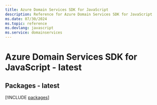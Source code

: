 ```yaml
---
title: Azure Domain Services SDK for JavaScript
description: Reference for Azure Domain Services SDK for JavaScript
ms.date: 07/30/2024
ms.topic: reference
ms.devlang: javascript
ms.service: domainservices
---
```

# Azure Domain Services SDK for JavaScript - latest
## Packages - latest
[!INCLUDE [packages](domain-services-index.md)]